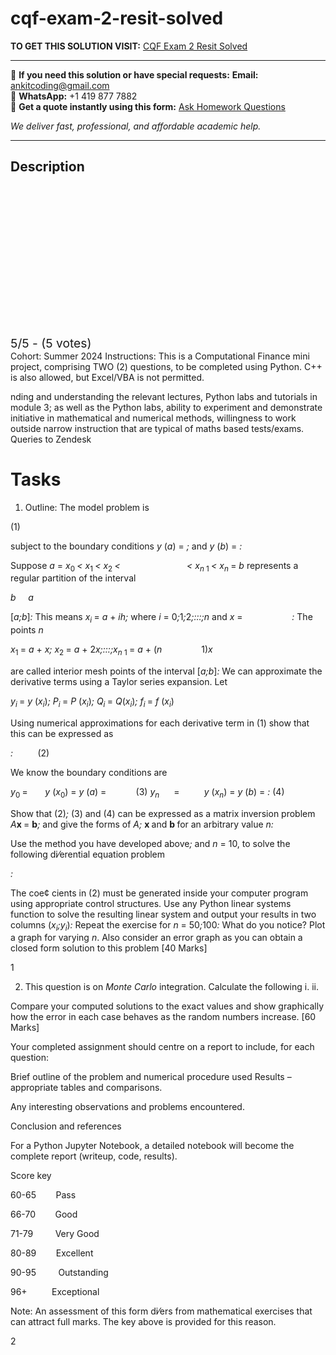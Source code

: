 # cqf-exam-2-resit-solved
**TO GET THIS SOLUTION VISIT:** [CQF Exam 2 Resit Solved](https://www.ankitcodinghub.com/product/cqf-exam-2-resit-module-3-solved/)


---

📩 **If you need this solution or have special requests:** **Email:** ankitcoding@gmail.com  
📱 **WhatsApp:** +1 419 877 7882  
📄 **Get a quote instantly using this form:** [Ask Homework Questions](https://www.ankitcodinghub.com/services/ask-homework-questions/)

*We deliver fast, professional, and affordable academic help.*

---

<h2>Description</h2>



<div class="kk-star-ratings kksr-auto kksr-align-center kksr-valign-top" data-payload="{&quot;align&quot;:&quot;center&quot;,&quot;id&quot;:&quot;126370&quot;,&quot;slug&quot;:&quot;default&quot;,&quot;valign&quot;:&quot;top&quot;,&quot;ignore&quot;:&quot;&quot;,&quot;reference&quot;:&quot;auto&quot;,&quot;class&quot;:&quot;&quot;,&quot;count&quot;:&quot;5&quot;,&quot;legendonly&quot;:&quot;&quot;,&quot;readonly&quot;:&quot;&quot;,&quot;score&quot;:&quot;5&quot;,&quot;starsonly&quot;:&quot;&quot;,&quot;best&quot;:&quot;5&quot;,&quot;gap&quot;:&quot;4&quot;,&quot;greet&quot;:&quot;Rate this product&quot;,&quot;legend&quot;:&quot;5\/5 - (5 votes)&quot;,&quot;size&quot;:&quot;24&quot;,&quot;title&quot;:&quot;CQF Exam 2 Resit Solved&quot;,&quot;width&quot;:&quot;138&quot;,&quot;_legend&quot;:&quot;{score}\/{best} - ({count} {votes})&quot;,&quot;font_factor&quot;:&quot;1.25&quot;}">

<div class="kksr-stars">

<div class="kksr-stars-inactive">
            <div class="kksr-star" data-star="1" style="padding-right: 4px">


<div class="kksr-icon" style="width: 24px; height: 24px;"></div>
        </div>
            <div class="kksr-star" data-star="2" style="padding-right: 4px">


<div class="kksr-icon" style="width: 24px; height: 24px;"></div>
        </div>
            <div class="kksr-star" data-star="3" style="padding-right: 4px">


<div class="kksr-icon" style="width: 24px; height: 24px;"></div>
        </div>
            <div class="kksr-star" data-star="4" style="padding-right: 4px">


<div class="kksr-icon" style="width: 24px; height: 24px;"></div>
        </div>
            <div class="kksr-star" data-star="5" style="padding-right: 4px">


<div class="kksr-icon" style="width: 24px; height: 24px;"></div>
        </div>
    </div>

<div class="kksr-stars-active" style="width: 138px;">
            <div class="kksr-star" style="padding-right: 4px">


<div class="kksr-icon" style="width: 24px; height: 24px;"></div>
        </div>
            <div class="kksr-star" style="padding-right: 4px">


<div class="kksr-icon" style="width: 24px; height: 24px;"></div>
        </div>
            <div class="kksr-star" style="padding-right: 4px">


<div class="kksr-icon" style="width: 24px; height: 24px;"></div>
        </div>
            <div class="kksr-star" style="padding-right: 4px">


<div class="kksr-icon" style="width: 24px; height: 24px;"></div>
        </div>
            <div class="kksr-star" style="padding-right: 4px">


<div class="kksr-icon" style="width: 24px; height: 24px;"></div>
        </div>
    </div>
</div>


<div class="kksr-legend" style="font-size: 19.2px;">
            5/5 - (5 votes)    </div>
    </div>
Cohort: Summer 2024 Instructions: This is a Computational Finance mini project, comprising TWO (2) questions, to be completed using Python. C++ is also allowed, but Excel/VBA is not permitted.

nding and understanding the relevant lectures, Python labs and tutorials in module 3; as well as the Python labs, ability to experiment and demonstrate initiative in mathematical and numerical methods, willingness to work outside narrow instruction that are typical of maths based tests/exams. Queries to Zendesk

<h1>Tasks</h1>
<ol>
<li>Outline: The model problem is</li>
</ol>
(1)

subject to the boundary conditions <em>y </em>(<em>a</em>) = <em>; </em>and <em>y </em>(<em>b</em>) = <em>:</em>

Suppose <em>a </em>= <em>x</em><sub>0 </sub><em>&lt; x</em><sub>1 </sub><em>&lt; x</em><sub>2 </sub><em>&lt;&nbsp;&nbsp;&nbsp;&nbsp;&nbsp;&nbsp;&nbsp;&nbsp;&nbsp;&nbsp;&nbsp;&nbsp;&nbsp;&nbsp;&nbsp;&nbsp;&nbsp;&nbsp;&nbsp;&nbsp;&nbsp;&nbsp;&nbsp;&nbsp;&nbsp;&nbsp; &lt; x<sub>n </sub></em><sub>1 </sub><em>&lt; x<sub>n </sub></em>= <em>b </em>represents a regular partition of the interval

<em>b&nbsp;&nbsp;&nbsp;&nbsp; a</em>

[<em>a;b</em>]<em>: </em>This means <em>x<sub>i </sub></em>= <em>a </em>+ <em>ih; </em>where <em>i </em>= 0<em>;</em>1<em>;</em>2<em>;:::;n </em>and <em>x </em>=&nbsp;&nbsp;&nbsp;&nbsp;&nbsp;&nbsp;&nbsp;&nbsp;&nbsp;&nbsp;&nbsp;&nbsp;&nbsp;&nbsp;&nbsp;&nbsp;&nbsp;&nbsp;&nbsp; <em>: </em>The points <em>n</em>

<em>x</em><sub>1 </sub>= <em>a </em>+ <em>x; x</em><sub>2 </sub>= <em>a </em>+ 2<em>x;:::;x<sub>n </sub></em><sub>1 </sub>= <em>a </em>+ (<em>n&nbsp;&nbsp;&nbsp;&nbsp;&nbsp;&nbsp;&nbsp;&nbsp;&nbsp;&nbsp;&nbsp;&nbsp;&nbsp;&nbsp;&nbsp; </em>1)<em>x</em>

are called interior mesh points of the interval [<em>a;b</em>]<em>: </em>We can approximate the derivative terms using a Taylor series expansion. Let

<em>y<sub>i </sub></em>= <em>y </em>(<em>x<sub>i</sub></em>)<em>; P<sub>i </sub></em>= <em>P </em>(<em>x<sub>i</sub></em>)<em>; Q<sub>i </sub></em>= <em>Q</em>(<em>x<sub>i</sub></em>)<em>; f<sub>i </sub></em>= <em>f </em>(<em>x<sub>i</sub></em>)

Using numerical approximations for each derivative term in (1) show that this can be expressed as

<em>:&nbsp;&nbsp;&nbsp;&nbsp;&nbsp;&nbsp;&nbsp;&nbsp;&nbsp; </em>(2)

We know the boundary conditions are

<em>y</em><sub>0 </sub>=&nbsp;&nbsp;&nbsp;&nbsp;&nbsp;&nbsp; <em>y </em>(<em>x</em><sub>0</sub>) = <em>y </em>(<em>a</em>) =&nbsp;&nbsp;&nbsp;&nbsp;&nbsp;&nbsp;&nbsp;&nbsp;&nbsp;&nbsp;&nbsp; (3) <em>y<sub>n&nbsp;&nbsp;&nbsp;&nbsp;&nbsp;&nbsp; </sub></em>=&nbsp;&nbsp;&nbsp;&nbsp;&nbsp;&nbsp;&nbsp;&nbsp;&nbsp; <em>y </em>(<em>x<sub>n</sub></em>) = <em>y </em>(<em>b</em>) = <em>: </em>(4)

Show that (2)<em>; </em>(3) and (4) can be expressed as a matrix inversion problem <em>A</em><strong>x </strong>= <strong>b</strong><em>; </em>and give the forms of <em>A; </em><strong>x </strong>and <strong>b </strong>for an arbitrary value <em>n:</em>

Use the method you have developed above<em>; </em>and <em>n </em>= 10, to solve the following di⁄erential equation problem

<em>:</em>

The coe¢ cients in (2) must be generated inside your computer program using appropriate control structures. Use any Python linear systems function to solve the resulting linear system and output your results in two columns (<em>x<sub>i</sub>;y<sub>i</sub></em>)<em>: </em>Repeat the exercise for <em>n </em>= 50<em>;</em>100<em>: </em>What do you notice? Plot a graph for varying <em>n</em>. Also consider an error graph as you can obtain a closed form solution to this problem [40 Marks]

1

<ol start="2">
<li>This question is on <em>Monte Carlo </em>integration. Calculate the following i. ii.</li>
</ol>
Compare your computed solutions to the exact values and show graphically how the error in each case behaves as the random numbers increase. [60 Marks]

Your completed assignment should centre on a report to include, for each question:

Brief outline of the problem and numerical procedure used Results – appropriate tables and comparisons.

Any interesting observations and problems encountered.

Conclusion and references

For a Python Jupyter Notebook, a detailed notebook will become the complete report (writeup, code, results).

Score key

60-65&nbsp;&nbsp;&nbsp;&nbsp;&nbsp;&nbsp;&nbsp; Pass

66-70&nbsp;&nbsp;&nbsp;&nbsp;&nbsp;&nbsp;&nbsp; Good

71-79&nbsp;&nbsp;&nbsp;&nbsp;&nbsp;&nbsp;&nbsp;&nbsp; Very Good

80-89&nbsp;&nbsp;&nbsp;&nbsp;&nbsp;&nbsp;&nbsp; Excellent

90-95&nbsp;&nbsp;&nbsp;&nbsp;&nbsp;&nbsp;&nbsp;&nbsp; Outstanding

96+&nbsp;&nbsp;&nbsp;&nbsp;&nbsp;&nbsp;&nbsp;&nbsp;&nbsp; Exceptional

Note: An assessment of this form di⁄ers from mathematical exercises that can attract full marks. The key above is provided for this reason.

2
